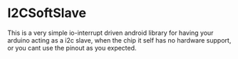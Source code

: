 # I2CSoftSlave

This is a very simple io-interrupt driven android library for having your arduino acting as a i2c slave, when the chip it self has no hardware support, or you cant use the pinout as you expected.

